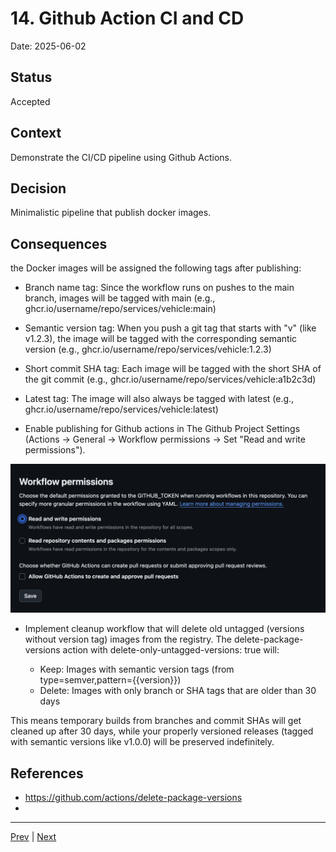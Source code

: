 # 14. Github Action CI and CD

Date: 2025-06-02

## Status

Accepted

## Context

Demonstrate the CI/CD pipeline using Github Actions.

## Decision

Minimalistic pipeline that publish docker images.

## Consequences

the Docker images will be assigned the following tags after publishing:

- Branch name tag: Since the workflow runs on pushes to the main branch, images will be tagged with main (e.g., ghcr.io/username/repo/services/vehicle:main)
- Semantic version tag: When you push a git tag that starts with "v" (like v1.2.3), the image will be tagged with the corresponding semantic version (e.g., ghcr.io/username/repo/services/vehicle:1.2.3)
- Short commit SHA tag: Each image will be tagged with the short SHA of the git commit (e.g., ghcr.io/username/repo/services/vehicle:a1b2c3d)
- Latest tag: The image will also always be tagged with latest (e.g., ghcr.io/username/repo/services/vehicle:latest)

- Enable publishing for Github actions in The Github Project Settings (Actions -> General -> Workflow permissions -> Set "Read and write permissions").

![Setup Permissions](../setup-github-actions-permissions.png)

- Implement cleanup workflow that will delete old untagged (versions without version tag) images from the registry. The delete-package-versions action with delete-only-untagged-versions: true will:

  - Keep: Images with semantic version tags (from type=semver,pattern={{version}})
  - Delete: Images with only branch or SHA tags that are older than 30 days

This means temporary builds from branches and commit SHAs will get cleaned up after 30 days, while your properly versioned releases (tagged with semantic versions like v1.0.0) will be preserved indefinitely.

## References

- https://github.com/actions/delete-package-versions
- 

---

[Prev](./0013-test-containers-setup.md) | [Next]()